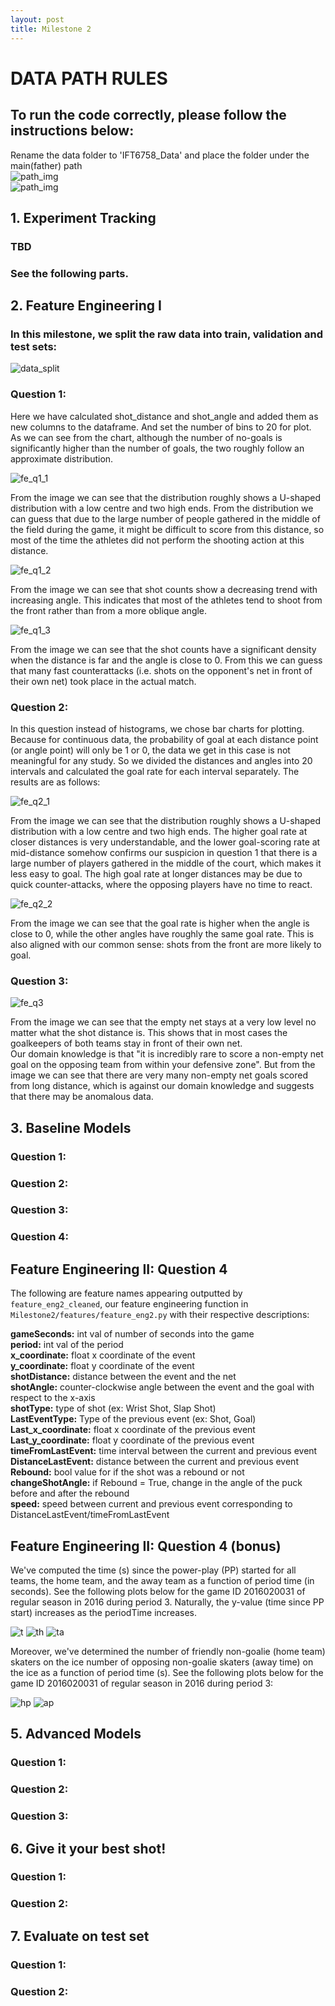 ```yaml
---
layout: post
title: Milestone 2
---
```


# <strong>DATA PATH RULES</strong>
## To run the code correctly, please follow the instructions below:<br> 
Rename the data folder to 'IFT6758_Data' and place the folder under the main(father) path <br>
![path_img](../images/path1_m2.png)<br>![path_img](../images/path2_m2.png)<br>

## <strong>1. Experiment Tracking</strong>

### TBD

### See the following parts.

## <strong>2. Feature Engineering I</strong>

### In this milestone, we split the raw data into train, validation and test sets:

![data_split](../images/data_split_m2.png)

### <strong>Question 1</strong>: 

Here we have calculated shot_distance and shot_angle and added them as new columns to the dataframe. And set the number of bins to 20 for plot.<br>
As we can see from the chart, although the number of no-goals is significantly higher than the number of goals, the two roughly follow an approximate distribution.

![fe_q1_1](../images/m2_fe1_q1_1.png)

From the image we can see that the distribution roughly shows a U-shaped distribution with a low centre and two high ends. From the distribution we can guess that due to the large number of people gathered in the middle of the field during the game, it might be difficult to score from this distance, so most of the time the athletes did not perform the shooting action at this distance.

![fe_q1_2](../images/m2_fe1_q1_2.png)

From the image we can see that shot counts show a decreasing trend with increasing angle. This indicates that most of the athletes tend to shoot from the front rather than from a more oblique angle.

![fe_q1_3](../images/m2_fe1_q1_3.png)

From the image we can see that the shot counts have a significant density when the distance is far and the angle is close to 0. From this we can guess that many fast counterattacks (i.e. shots on the opponent's net in front of their own net) took place in the actual match.

### <strong>Question 2</strong>:

In this question instead of histograms, we chose bar charts for plotting. Because for continuous data, the probability of goal at each distance point (or angle point) will only be 1 or 0, the data we get in this case is not meaningful for any study. So we divided the distances and angles into 20 intervals and calculated the goal rate for each interval separately. The results are as follows:

![fe_q2_1](../images/m2_fe1_q2_1.png)

From the image we can see that the distribution roughly shows a U-shaped distribution with a low centre and two high ends. The higher goal rate at closer distances is very understandable, and the lower goal-scoring rate at mid-distance somehow confirms our suspicion in question 1 that there is a large number of players gathered in the middle of the court, which makes it less easy to goal. The high goal rate at longer distances may be due to quick counter-attacks, where the opposing players have no time to react.

![fe_q2_2](../images/m2_fe1_q2_2.png)

From the image we can see that the goal rate is higher when the angle is close to 0, while the other angles have roughly the same goal rate. This is also aligned with our common sense: shots from the front are more likely to goal.

### <strong>Question 3</strong>:

![fe_q3](../images/m2_fe1_q3.png)

From the image we can see that the empty net stays at a very low level no matter what the shot distance is. This shows that in most cases the goalkeepers of both teams stay in front of their own net.<br>
Our domain knowledge is that "it is incredibly rare to score a non-empty net goal on the opposing team from within your defensive zone". But from the image we can see that there are very many non-empty net goals scored from long distance, which is against our domain knowledge and suggests that there may be anomalous data.


## <strong>3. Baseline Models</strong>

### <strong>Question 1</strong>:

### <strong>Question 2</strong>:

### <strong>Question 3</strong>:

### <strong>Question 4</strong>:


## Feature Engineering II: Question 4

The following are feature names appearing outputted by `feature_eng2_cleaned`, our feature engineering function in `Milestone2/features/feature_eng2.py` with their respective descriptions:

 <strong>gameSeconds:</strong> int val of number of seconds into the game  <br>
 <strong>period:</strong> int val of the period  <br>
 <strong>x_coordinate:</strong> float x coordinate of the event  <br>
 <strong>y_coordinate:</strong> float y coordinate of the event  <br>
 <strong>shotDistance:</strong> distance between the event and the net  <br>
 <strong>shotAngle:</strong> counter-clockwise angle between the event and the goal with respect to the x-axis  <br>
 <strong>shotType:</strong> type of shot (ex: Wrist Shot, Slap Shot)  <br>
 <strong>LastEventType:</strong> Type of the previous event (ex: Shot, Goal)  <br>
 <strong>Last_x_coordinate:</strong> float x coordinate of the previous event  <br>
 <strong>Last_y_coordinate:</strong> float y coordinate of the previous event  <br>
 <strong>timeFromLastEvent:</strong> time interval between the current and previous event  <br>
 <strong>DistanceLastEvent:</strong> distance between the current and previous event  <br>
 <strong>Rebound:</strong> bool value for if the shot was a rebound or not  <br>
 <strong>changeShotAngle:</strong> if Rebound = True, change in the angle of the puck before and after the rebound  <br>
 <strong>speed:</strong> speed between current and previous event corresponding to DistanceLastEvent/timeFromLastEvent 

## Feature Engineering II: Question 4 (bonus)

We've computed the time (s) since the power-play (PP) started for all teams, the home team, and the away team as a function of period time (in seconds). See the following plots below for the game ID 2016020031 of regular season in 2016 during period 3. Naturally, the y-value (time since PP start) increases as the periodTime increases. 

![t](../images/timer.png)
![th](../images/timer_home.png)
![ta](../images/timer_away.png)

Moreover, we've determined the number of friendly non-goalie (home team) skaters on the ice number of opposing non-goalie skaters (away time) on the ice as a function of period time (s). See the following plots below for the game ID 2016020031 of regular season in 2016 during period 3:

![hp](../images/homeplayers.png)
![ap](../images/awayplayers.png)

## <strong>5. Advanced Models</strong>

### <strong>Question 1</strong>:

### <strong>Question 2</strong>:

### <strong>Question 3</strong>:


## <strong>6. Give it your best shot!</strong>

### <strong>Question 1</strong>:

### <strong>Question 2</strong>:


## <strong>7. Evaluate on test set</strong>

### <strong>Question 1</strong>:

### <strong>Question 2</strong>: